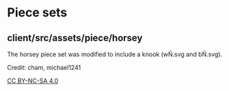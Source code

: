 # Piece sets

## client/src/assets/piece/horsey
The horsey piece set was modified to include a knook (wÑ.svg and bÑ.svg).

Credit: cham, michael1241

[CC BY-NC-SA 4.0](https://creativecommons.org/licenses/by-nc-sa/4.0/)
